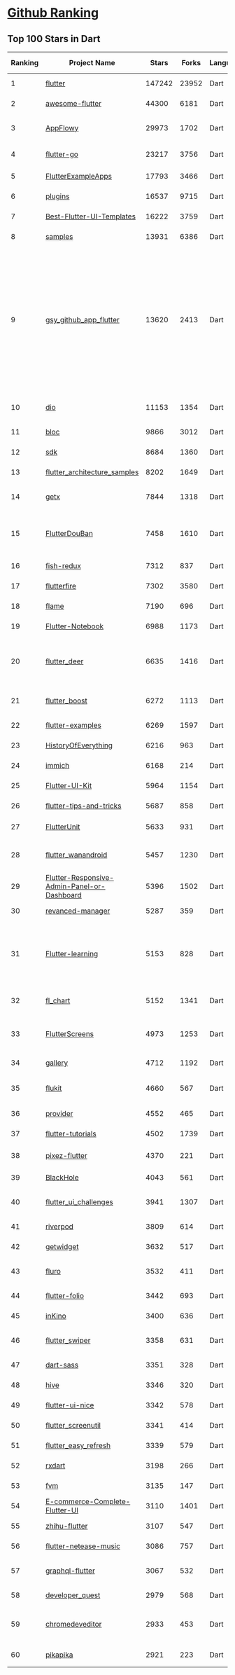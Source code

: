 [Github Ranking](../README.md)
==========

## Top 100 Stars in Dart

| Ranking | Project Name | Stars | Forks | Language | Open Issues | Description | Last Commit |
| ------- | ------------ | ----- | ----- | -------- | ----------- | ----------- | ----------- |
| 1 | [flutter](https://github.com/flutter/flutter) | 147242 | 23952 | Dart | 11141 | Flutter makes it easy and fast to build beautiful apps for mobile and beyond | 2022-12-10T01:52:52Z |
| 2 | [awesome-flutter](https://github.com/Solido/awesome-flutter) | 44300 | 6181 | Dart | 0 | An awesome list that curates the best Flutter libraries, tools, tutorials, articles and more. | 2022-12-07T08:21:28Z |
| 3 | [AppFlowy](https://github.com/AppFlowy-IO/AppFlowy) | 29973 | 1702 | Dart | 295 | AppFlowy is an open-source alternative to Notion. You are in charge of your data and customizations. Built with Flutter and Rust. | 2022-12-09T17:35:42Z |
| 4 | [flutter-go](https://github.com/alibaba/flutter-go) | 23217 | 3756 | Dart | 0 | flutter 开发者帮助 APP，包含 flutter 常用 140+ 组件的demo 演示与中文文档 | 2021-05-20T15:58:10Z |
| 5 | [FlutterExampleApps](https://github.com/iampawan/FlutterExampleApps) | 17793 | 3466 | Dart | 9 | [Example APPS] Basic Flutter apps, for flutter devs. | 2022-03-25T07:04:01Z |
| 6 | [plugins](https://github.com/flutter/plugins) | 16537 | 9715 | Dart | 0 | Plugins for Flutter maintained by the Flutter team | 2022-12-10T02:25:40Z |
| 7 | [Best-Flutter-UI-Templates](https://github.com/mitesh77/Best-Flutter-UI-Templates) | 16222 | 3759 | Dart | 2 | completely free for everyone. Its build-in Flutter Dart. | 2022-12-05T02:10:08Z |
| 8 | [samples](https://github.com/flutter/samples) | 13931 | 6386 | Dart | 58 | A collection of Flutter examples and demos | 2022-12-09T20:17:27Z |
| 9 | [gsy_github_app_flutter](https://github.com/CarGuo/gsy_github_app_flutter) | 13620 | 2413 | Dart | 6 | Flutter 超完整的开源项目，功能丰富，适合学习和日常使用。GSYGithubApp系列的优势：我们目前已经拥有Flutter、Weex、ReactNative、kotlin 四个版本。 功能齐全，项目框架内技术涉及面广，完成度高，持续维护，配套文章，适合全面学习，对比参考。跨平台的开源Github客户端App，更好的体验，更丰富的功能，旨在更好的日常管理和维护个人Github，提供更好更方便的驾车体验Σ(￣。￣ﾉ)ﾉ。同款Weex版本 ： https://github.com/CarGuo/GSYGithubAppWeex    、同款React Native版本 ： https://github.com/CarGuo/GSYGithubApp 、原生 kotlin 版本 https://github.com/CarGuo/GSYGithubAppKotlin | 2022-11-28T09:46:12Z |
| 10 | [dio](https://github.com/flutterchina/dio) | 11153 | 1354 | Dart | 162 | A powerful Http client for Dart, which supports Interceptors, FormData, Request Cancellation, File Downloading, Timeout etc. | 2022-11-27T16:45:16Z |
| 11 | [bloc](https://github.com/felangel/bloc) | 9866 | 3012 | Dart | 93 | A predictable state management library that helps implement the BLoC design pattern | 2022-12-08T18:20:04Z |
| 12 | [sdk](https://github.com/dart-lang/sdk) | 8684 | 1360 | Dart | 6885 | The Dart SDK, including the VM, dart2js, core libraries, and more. | 2022-12-10T01:25:55Z |
| 13 | [flutter_architecture_samples](https://github.com/brianegan/flutter_architecture_samples) | 8202 | 1649 | Dart | 37 | TodoMVC for Flutter | 2021-03-06T14:55:42Z |
| 14 | [getx](https://github.com/jonataslaw/getx) | 7844 | 1318 | Dart | 668 | Open screens/snackbars/dialogs/bottomSheets without context, manage states and inject dependencies easily with Get. | 2022-12-09T07:32:42Z |
| 15 | [FlutterDouBan](https://github.com/kaina404/FlutterDouBan) | 7458 | 1610 | Dart | 38 | 🔥🔥🔥Flutter豆瓣客户端,Awesome Flutter Project,全网最100%还原豆瓣客户端。首页、书影音、小组、市集及个人中心，一个不拉。（ https://img.xuvip.top/douyademo.mp4） | 2022-02-11T10:06:36Z |
| 16 | [fish-redux](https://github.com/alibaba/fish-redux) | 7312 | 837 | Dart | 159 | An assembled flutter application framework. | 2022-02-17T16:21:20Z |
| 17 | [flutterfire](https://github.com/firebase/flutterfire) | 7302 | 3580 | Dart | 212 | 🔥 A collection of Firebase plugins for Flutter apps. | 2022-12-09T17:50:35Z |
| 18 | [flame](https://github.com/flame-engine/flame) | 7190 | 696 | Dart | 74 | A Flutter based game engine. | 2022-12-09T19:28:39Z |
| 19 | [Flutter-Notebook](https://github.com/OpenFlutter/Flutter-Notebook) | 6988 | 1173 | Dart | 0 | FlutterDemo合集，今天你fu了吗 | 2021-04-14T05:45:18Z |
| 20 | [flutter_deer](https://github.com/simplezhli/flutter_deer) | 6635 | 1416 | Dart | 0 | 🦌 Flutter 练习项目(包括集成测试、可访问性测试)。内含完整UI设计图，更贴近真实项目的练习。Flutter practice project. Includes a complete UI design and exercises that are closer to real projects. | 2022-11-05T01:54:20Z |
| 21 | [flutter_boost](https://github.com/alibaba/flutter_boost) | 6272 | 1113 | Dart | 237 | FlutterBoost is a Flutter plugin which enables hybrid integration of Flutter for your existing native apps with minimum efforts | 2022-11-17T08:59:51Z |
| 22 | [flutter-examples](https://github.com/nisrulz/flutter-examples) | 6269 | 1597 | Dart | 15 | [Examples] Simple basic isolated apps, for budding flutter devs. | 2022-12-07T03:16:31Z |
| 23 | [HistoryOfEverything](https://github.com/2d-inc/HistoryOfEverything) | 6216 | 963 | Dart | 49 | Flutter Launch Timeline Demo | 2021-09-22T19:36:20Z |
| 24 | [immich](https://github.com/immich-app/immich) | 6168 | 214 | Dart | 130 | Self-hosted photo and video backup solution directly from your mobile phone. | 2022-12-10T02:56:19Z |
| 25 | [Flutter-UI-Kit](https://github.com/iampawan/Flutter-UI-Kit) | 5964 | 1154 | Dart | 7 | Flutter app for collection of UI in a UIKit | 2022-06-13T15:18:00Z |
| 26 | [flutter-tips-and-tricks](https://github.com/vandadnp/flutter-tips-and-tricks) | 5687 | 858 | Dart | 7 | A Collection of Flutter and Dart Tips and Tricks | 2022-12-01T05:36:30Z |
| 27 | [FlutterUnit](https://github.com/toly1994328/FlutterUnit) | 5633 | 931 | Dart | 43 | 【Flutter 集录指南 App】The unity of flutter, The unity of coder. | 2022-12-04T08:36:25Z |
| 28 | [flutter_wanandroid](https://github.com/Sky24n/flutter_wanandroid) | 5457 | 1230 | Dart | 9 | 🔥🔥🔥  基于Google Flutter的WanAndroid客户端，支持Android和iOS。包括BLoC、RxDart 、国际化、主题色、启动页、引导页！ | 2021-05-21T08:53:02Z |
| 29 | [Flutter-Responsive-Admin-Panel-or-Dashboard](https://github.com/abuanwar072/Flutter-Responsive-Admin-Panel-or-Dashboard) | 5396 | 1502 | Dart | 11 | Responsive Admin Panel or Dashboard using Flutter | 2022-10-19T15:49:52Z |
| 30 | [revanced-manager](https://github.com/revanced/revanced-manager) | 5287 | 359 | Dart | 78 | 💊 Android application to use ReVanced | 2022-12-10T00:20:36Z |
| 31 | [Flutter-learning](https://github.com/AweiLoveAndroid/Flutter-learning) | 5153 | 828 | Dart | 15 | :octocat::fire: :+1:  :star2:  :star: :star::star: Flutter all you want.Flutter install,flutter samples,Flutter projects,Flutter plugin,Flutter problems,Dart codes,etc.Flutter安装和配置，Flutter开发遇到的难题，Flutter示例代码和模板，Flutter项目实战，Dart语言学习示例代码。 | 2022-02-12T04:00:04Z |
| 32 | [fl_chart](https://github.com/imaNNeoFighT/fl_chart) | 5152 | 1341 | Dart | 223 | FL Chart is a highly customizable Flutter chart library that supports Line Chart, Bar Chart, Pie Chart, Scatter Chart, and Radar Chart. | 2022-11-03T20:22:37Z |
| 33 | [FlutterScreens](https://github.com/samarthagarwal/FlutterScreens) | 4973 | 1253 | Dart | 2 | A collection of Screens and attractive UIs built with Flutter ready to be used in your applications. No external libraries are used. Just download, add to your project and use. | 2022-10-31T00:51:13Z |
| 34 | [gallery](https://github.com/flutter/gallery) | 4712 | 1192 | Dart | 63 | Flutter Gallery is a resource to help developers evaluate and use Flutter | 2022-12-09T17:30:02Z |
| 35 | [flukit](https://github.com/flutterchina/flukit) | 4660 | 567 | Dart | 10 |  A Flutter UI Kit（一个 Flutter UI组件库），包含 ScaleView, Swiper, PullRefresh, WaterMark, GradientCircularProgressIndicator... | 2022-06-21T08:06:17Z |
| 36 | [provider](https://github.com/rrousselGit/provider) | 4552 | 465 | Dart | 11 | InheritedWidgets, but simple | 2022-12-08T12:11:46Z |
| 37 | [flutter-tutorials](https://github.com/FilledStacks/flutter-tutorials) | 4502 | 1739 | Dart | 31 | The repo contains the source code for all the tutorials on the FilledStacks Youtube channel. | 2022-12-07T10:48:11Z |
| 38 | [pixez-flutter](https://github.com/Notsfsssf/pixez-flutter) | 4370 | 221 | Dart | 120 | 一个支持免代理直连及查看动图的第三方Pixiv flutter客户端 | 2022-12-04T10:24:01Z |
| 39 | [BlackHole](https://github.com/Sangwan5688/BlackHole) | 4043 | 561 | Dart | 145 | A Music Player App made with Flutter | 2022-12-09T17:48:57Z |
| 40 | [flutter_ui_challenges](https://github.com/lohanidamodar/flutter_ui_challenges) | 3941 | 1307 | Dart | 2 | Updated for Flutter 3.x ** 100+ Professional UI implementations with Code in Flutter. Available in Android, iOS, Linux and Web | 2022-12-08T14:15:11Z |
| 41 | [riverpod](https://github.com/rrousselGit/riverpod) | 3809 | 614 | Dart | 89 | A simple way to access state while robust and testable. | 2022-12-05T16:35:35Z |
| 42 | [getwidget](https://github.com/ionicfirebaseapp/getwidget) | 3632 | 517 | Dart | 15 | Most popular and easy to use open source UI library with 1000+ Widgets to build flutter app.  | 2022-11-30T06:28:26Z |
| 43 | [fluro](https://github.com/lukepighetti/fluro) | 3532 | 411 | Dart | 31 | Fluro is a Flutter routing library that adds flexible routing options like wildcards, named parameters and clear route definitions. | 2022-11-08T13:03:00Z |
| 44 | [flutter-folio](https://github.com/gskinnerTeam/flutter-folio) | 3442 | 693 | Dart | 30 | A platform adaptive Flutter app for desktop, mobile and web. | 2022-08-30T18:51:58Z |
| 45 | [inKino](https://github.com/roughike/inKino) | 3400 | 636 | Dart | 24 | A multiplatform Dart movie app with 40% of code sharing between Flutter and the Web. | 2022-03-30T19:35:48Z |
| 46 | [flutter_swiper](https://github.com/best-flutter/flutter_swiper) | 3358 | 631 | Dart | 211 | The best swiper for flutter , with multiple layouts, infinite loop. Compatible with Android & iOS. | 2022-01-21T07:40:51Z |
| 47 | [dart-sass](https://github.com/sass/dart-sass) | 3351 | 328 | Dart | 69 | The reference implementation of Sass, written in Dart. | 2022-12-09T01:13:09Z |
| 48 | [hive](https://github.com/hivedb/hive) | 3346 | 320 | Dart | 412 | Lightweight and blazing fast key-value database written in pure Dart. | 2022-10-20T08:50:19Z |
| 49 | [flutter-ui-nice](https://github.com/FlutterOpen/flutter-ui-nice) | 3342 | 578 | Dart | 7 | More than 130+ pages in this beautiful app and more than 45 developers has contributed to it. | 2022-02-01T08:48:30Z |
| 50 | [flutter_screenutil](https://github.com/OpenFlutter/flutter_screenutil) | 3341 | 414 | Dart | 6 | Flutter screen adaptation, font adaptation, get screen information | 2022-11-11T03:44:44Z |
| 51 | [flutter_easy_refresh](https://github.com/xuelongqy/flutter_easy_refresh) | 3339 | 579 | Dart | 34 | A flutter widget that provides pull-down refresh and pull-up load. | 2022-11-28T10:14:03Z |
| 52 | [rxdart](https://github.com/ReactiveX/rxdart) | 3198 | 266 | Dart | 37 | The Reactive Extensions for Dart | 2022-11-28T15:48:04Z |
| 53 | [fvm](https://github.com/fluttertools/fvm) | 3135 | 147 | Dart | 13 | Flutter Version Management: A simple CLI to manage Flutter SDK versions. | 2022-12-07T20:43:21Z |
| 54 | [E-commerce-Complete-Flutter-UI](https://github.com/abuanwar072/E-commerce-Complete-Flutter-UI) | 3110 | 1401 | Dart | 14 | None | 2022-11-26T09:26:50Z |
| 55 | [zhihu-flutter](https://github.com/xujiyou/zhihu-flutter) | 3107 | 547 | Dart | 9 | Flutter 高仿知乎 UI，非常漂亮，也非常流畅。 | 2022-08-04T08:28:47Z |
| 56 | [flutter-netease-music](https://github.com/boyan01/flutter-netease-music) | 3086 | 757 | Dart | 2 | flutter music player application. (仿网易云音乐) | 2022-11-28T05:12:20Z |
| 57 | [graphql-flutter](https://github.com/zino-hofmann/graphql-flutter) | 3067 | 532 | Dart | 91 | A GraphQL client for Flutter, bringing all the features from a modern GraphQL client to one easy to use package. | 2022-12-03T20:42:10Z |
| 58 | [developer_quest](https://github.com/2d-inc/developer_quest) | 2979 | 568 | Dart | 27 | Respository for the I/O 2019 demo: Become a tech lead, slay bugs, and don't get fired. | 2021-05-05T10:56:43Z |
| 59 | [chromedeveditor](https://github.com/googlearchive/chromedeveditor) | 2933 | 453 | Dart | 754 | Chrome Dev Editor is a developer tool for building apps on the Chrome platform - Chrome Apps and Web Apps, in JavaScript or Dart. (NO LONGER IN ACTIVE DEVELOPMENT) | 2016-06-16T07:34:33Z |
| 60 | [pikapika](https://github.com/niuhuan/pikapika) | 2921 | 223 | Dart | 24 | 美观易用且无广告的漫画和游戏客户端，同时支持MacOS，Windows，Android，iOS。 | 2022-12-09T05:55:58Z |

